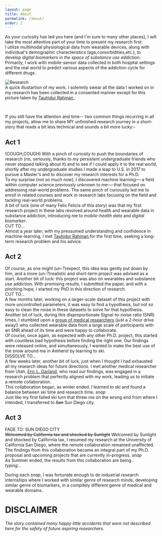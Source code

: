 ```yaml
---
layout: page
title: About
permalink: /about/
order: 2
---
```


As your curiosity has led you here (and I'm sure to many other places), I will take the most attentive part of your time to present my research first:  
I utilize multimodal physiological data from wearable devices, along with individual's demographic characteristics (age,comorbidities,etc.), to develop *digital biomarkers in the space of substance use addiction*. Primarily, I work with mobile-sensor data collected in both hospital settings and the real world to predict various aspects of the addiction cycle for different drugs.

  <img src="{{ site.url }}/assets/about_work.png" alt="Research"/>
  <figcaption>A quick illustartion of my work. I solemnly swear all the data I worked on in my research has been collected in a consented manner except for this picture taken by <a href="https://www.tauhidurrahman.com/"> Tauhidur Rahman </a> .</figcaption>  
  
  &nbsp;

  If you still have the attention and time-- two common things recurring in all my projects, allow me to share MY unfinished research journey in a short-story that reads a bit less technical and sounds a bit more lucky:-  
## Act 1
(COUGH,COUGH) With a pinch of curiosity to push the boundaries of research (no, seriously, thanks to my persistent undergraduate friends who never stopped talking about it) and to see if I could apply it to the real world, shortly after my undergraduate studies I made a leap to U.S. in 2017 to pursue a Master's and to discover my research interests for a Ph.D.  
To my surprise (not so much now), I discovered machine learning—-a field within computer science previously unknown to me—-that focused on addressing real-world problems. The same pinch of curiousity led me to enroll in related courses and work in research labs focusing on the field and tackling real-world problems.  
A bit of luck (one of many Felix Felicis of this story) was that my first research project in these labs revolved around health and wearable data in substance addiction, introducing me to *mobile-health data* and *digital biomarker*.  
CUT TO...  
Almost a year later, with my pressumed understanding and confidence in machine-learning, I met <a href="https://www.tauhidurrahman.com/"> Tauhidur Rahman </a> for the first time, seeking a long-term research problem and his advice.

## Act 2
Of course, as one might (un-?)expect, this idea was gently put down by him, and a more (un-?)realistic and short-term project was advised as a start. Another bit of luck: this project was also on wearables and substance use addiction. With promising results, I submitted the paper, and with a pinching hope, I started my PhD in this direction of research.  
CUT TO...  
A few months later, working on a larger-scale dataset of this project with more uncontrolled parameters, it was easy to find a hypothesis, but not so easy to clean the noise in these datasets to solve for that hypothesis.  
Another bit of luck, during this disproportionate  Signal-to-noise ratio (SNR) times, I stumbled upon a <a href="https://umasstox.com/">group of medical researchers</a> (just a 2-hour drive away!) who collected wearable data from a large scale of participants with an SNR ahead of its time and were happy to collaborate.  
Of course, once again, as expected with any other Ph.D. project, this started with countless bad hypothesis before finding the right one. Our findings were released online, and simultaneously, I wanted to make the best use of the snow around me in Amherst by learning to ski.  
DISSOLVE TO...  
A few weeks later, another bit of luck, just when I thought I had exhausted all my research ideas for future directions. I met another medical researcher from Utah, <a href="https://faculty.utah.edu/u0889676-Eric_L_Garland/research/index.hml">  Eric L. Garland</a>, who read our findings, was engaged in a research problem that perfectly aligned with my work, leading us to initiate a remote collaboration.  
This collaboration began, as winter ended. I learned to ski and found a balance between ski time and research time. *snap*  
Just like my first failed ski turn that threw me on the wrong end from where I intended, I transferred to ~~San~~ Sun Diego city.  
## Act 3
FADE TO: SUN DIEGO CITY  
~~Welcomed by California tax and shocked by Sunlight~~ Welcomed by Sunlight and shocked by California tax, I resumed my research at the University of California San Diego, where the remote collaboration remained unaffected.  
The findings from this collaboration became an integral part of my Ph.D. proposal and upcoming projects that are currently in-progress. *snap*  
As Summer ended, the results from this collaboration are being..  
*typing...*  
  
  During each *snap*, I was fortunate enough to do industrial research internships where I worked with similar genre of research minds, developing similar genre of biomarkers, in a compltely different genre of medical and wearable domains.  

# DISCLAIMER
*The story contained many happy little accidents that were not described here for the safety of future aspiring researchers.*


<!--  limited knowledge but  know of accumulating 


With nothing but a little more than a year of  

 which is ac

( thanks to my friends who chose this route )



Thanks to many another amazing researchers in this community and advancement in the hardware of sensors 

I also worked 

## Act 2

## Act 3
I told I will tell a story, but it has to pause here as the ~~story~~ research is still going on .. 


My other passions include several things related to art, Skiing, -->



<!-- In my free I ~~like~~ used to play badminton,  check out places around me, play badminton, board games, and go on long drives in my free time. I started hiking actively last year ([my list](https://www.alltrails.com/members/bhanu-gullapalli/completed)). At present, I am trying to learn more about stars. -->

<!-- .

Hi, I'm Bhanu Teja Gullapalli; thanks for visiting my website. I am a sixth-year Ph.D. student in the Halıcıoğlu Data Science Institute at the University of California San Diego advised by   [Tauhidur Rahman](http://www.tauhidurrahman.com/).

As a member of [Mosaic Lab](http://mosaic.cs.umass.edu/), I focus on machine learning and ubiquitous technologies in the medical domain. I am primarily interested in developing machine learning algorithms that understand the time-series physiological signals collected from wearable devices to predict and explain various behavioral variables associated with substance usage and addiction. 

In the past, I have worked as a research intern at [Samsung Digital Health Lab](https://www.sra.samsung.com/digital-health/). I joined the University of Massachusetts Amherst as a Master's student in 2017 and moved to MS/Ph.D. track in 2018. After spending four wonderful years there, I transferred to the University of California San Diego. I did my undergrad at the Indian Institute of Technology -Guwahati (IITG), where I completed my thesis under the supervision of [Samit Bhattacharya](http://www.iitg.ac.in/samit/) and [Benny George](https://www.iitg.ac.in/ben/). 

I like to check out places around me, play badminton, board games, and go on long drives in my free time. I started hiking actively last year ([my list](https://www.alltrails.com/members/bhanu-gullapalli/completed)). At present, I am trying to learn more about stars.

If you still have any attenti -->